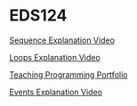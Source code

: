 # EDS124
[Sequence Explanation Video](https://youtu.be/CH8ESe5rxYQ)

[Loops Explanation Video](https://youtu.be/GjbGX7Z3aUA)

[Teaching Programming Portfolio](https://youtu.be/BI8CaR1yNJg)

[Events Explanation Video](https://youtu.be/fOuvj_lj6JU)

